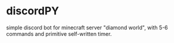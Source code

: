 # discordPY

simple discord bot for minecraft server "diamond world",
with 5-6 commands and primitive self-written timer.
